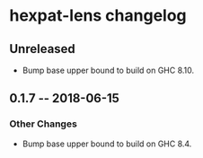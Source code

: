 # hexpat-lens changelog

## Unreleased

- Bump base upper bound to build on GHC 8.10.

## 0.1.7 -- 2018-06-15

### Other Changes

- Bump base upper bound to build on GHC 8.4.
